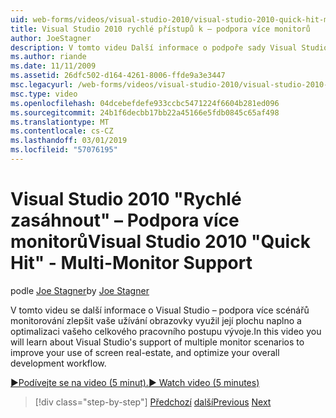 ```yaml
---
uid: web-forms/videos/visual-studio-2010/visual-studio-2010-quick-hit-multi-monitor-support
title: Visual Studio 2010 rychlé přístupů k – podpora více monitorů
author: JoeStagner
description: V tomto videu Další informace o podpoře sady Visual Studio zlepšit vaše užívání obrazovky využil její plochu naplno více scénářů monitorování a optimalizace celkových...
ms.author: riande
ms.date: 11/11/2009
ms.assetid: 26dfc502-d164-4261-8006-ffde9a3e3447
msc.legacyurl: /web-forms/videos/visual-studio-2010/visual-studio-2010-quick-hit-multi-monitor-support
msc.type: video
ms.openlocfilehash: 04dcebefdefe933ccbc5471224f6604b281ed096
ms.sourcegitcommit: 24b1f6decbb17bb22a45166e5fdb0845c65af498
ms.translationtype: MT
ms.contentlocale: cs-CZ
ms.lasthandoff: 03/01/2019
ms.locfileid: "57076195"
---
```

<a name="visual-studio-2010-quick-hit---multi-monitor-support"></a><span data-ttu-id="327db-103">Visual Studio 2010 "Rychlé zasáhnout" – Podpora více monitorů</span><span class="sxs-lookup"><span data-stu-id="327db-103">Visual Studio 2010 "Quick Hit" - Multi-Monitor Support</span></span>
====================
<span data-ttu-id="327db-104">podle [Joe Stagner](https://github.com/JoeStagner)</span><span class="sxs-lookup"><span data-stu-id="327db-104">by [Joe Stagner](https://github.com/JoeStagner)</span></span>

<span data-ttu-id="327db-105">V tomto videu se další informace o Visual Studio – podpora více scénářů monitorování zlepšit vaše užívání obrazovky využil její plochu naplno a optimalizaci vašeho celkového pracovního postupu vývoje.</span><span class="sxs-lookup"><span data-stu-id="327db-105">In this video you will learn about Visual Studio's support of multiple monitor scenarios to improve your use of screen real-estate, and optimize your overall development workflow.</span></span> 

[<span data-ttu-id="327db-106">&#9654;Podívejte se na video (5 minut).</span><span class="sxs-lookup"><span data-stu-id="327db-106">&#9654; Watch video (5 minutes)</span></span>](https://channel9.msdn.com/Blogs/ASP-NET-Site-Videos/visual-studio-2010-quick-hit-multi-monitor-support)

> [!div class="step-by-step"]
> <span data-ttu-id="327db-107">[Předchozí](visual-studio-2010-quick-hit-intellisense-smart-lists.md)
> [další](visual-studio-2010-quick-hit-new-web-project-template.md)</span><span class="sxs-lookup"><span data-stu-id="327db-107">[Previous](visual-studio-2010-quick-hit-intellisense-smart-lists.md)
[Next](visual-studio-2010-quick-hit-new-web-project-template.md)</span></span>
